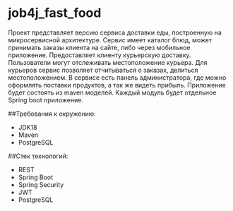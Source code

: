 # job4j_fast_food
Проект представляет версию сервиса доставки еды,
построенную на микросервисной архитектуре.
Сервис имеет каталог блюд, может принимать заказы клиента на сайте, 
либо через мобильное приложение. Предоставляет клиенту курьерскую доставку.
Пользователи могут отслеживать местоположение курьера.
Для курьеров сервис позволяет отчитываться о заказах, делиться местоположением.
В сервисе есть панель администратора, где можно оформлять поставки продуктов, 
а так же видеть прибыль.
Приложение будет состоять из maven моделей.
Каждый модуль будет отдельное Spring boot приложение.

##Требования к окружению:
* JDK18
* Maven
* PostgreSQL

[//]: # (![Image of level]&#40;/images/image001.png&#41;)

##Стек технологий:
* REST
* Spring Boot
* Spring Security
* JWT
* PostgreSQL